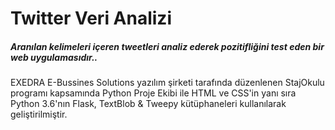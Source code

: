 # Twitter Veri Analizi
##### Aranılan kelimeleri içeren tweetleri analiz ederek pozitifliğini test eden bir web uygulamasıdır..

EXEDRA E-Bussines Solutions yazılım şirketi tarafında düzenlenen StajOkulu programı kapsamında Python Proje Ekibi ile HTML ve CSS'in yanı sıra Python 3.6'nın Flask, TextBlob & Tweepy kütüphaneleri kullanılarak geliştirilmiştir.

